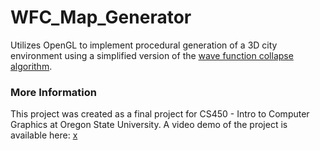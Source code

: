 # WFC_Map_Generator
Utilizes OpenGL to implement procedural generation of a 3D city environment using a simplified version of the [wave function collapse algorithm](https://github.com/mxgmn/WaveFunctionCollapse).

### More Information
This project was created as a final project for CS450 - Intro to Computer Graphics at Oregon State University.
A video demo of the project is available here: [x](https://youtu.be/g7SK1T9xYeY)
